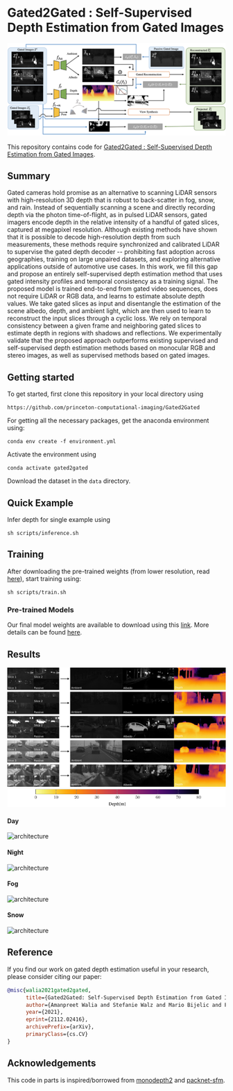 # Gated2Gated : Self-Supervised Depth Estimation from Gated Images

![architecture](assets/imgs/architecture.png)

This repository contains code for [Gated2Gated : Self-Supervised Depth Estimation from Gated Images](https://arxiv.org/pdf/2112.02416.pdf). 
<!--Dataset will also be published soon.-->

## Summary
Gated cameras hold promise as an alternative to scanning LiDAR sensors with high-resolution 3D depth that is robust to back-scatter in fog, snow, and rain. Instead of sequentially scanning a scene and directly recording depth via the photon time-of-flight, as in pulsed LiDAR sensors, gated imagers encode depth in the relative intensity of a handful of gated slices, captured at megapixel resolution. Although existing methods have shown that it is possible to decode high-resolution depth from such measurements, these methods require synchronized and calibrated LiDAR to supervise the gated depth decoder -- prohibiting fast adoption across geographies, training on large unpaired datasets, and exploring alternative applications outside of automotive use cases. In this work, we fill this gap and propose an entirely self-supervised depth estimation method that uses gated intensity profiles and temporal consistency as a training signal. The proposed model is trained end-to-end from gated video sequences, does not require LiDAR or RGB data, and learns to estimate absolute depth values. We take gated slices as input and disentangle the estimation of the scene albedo, depth, and ambient light, which are then used to learn to reconstruct the input slices through a cyclic loss. We rely on temporal consistency between a given frame and neighboring gated slices to estimate depth in regions with shadows and reflections. We experimentally validate that the proposed approach outperforms existing supervised and self-supervised depth estimation methods based on monocular RGB and stereo images, as well as supervised methods based on gated images.

## Getting started
To get started, first clone this repository in your local directory using 

```
https://github.com/princeton-computational-imaging/Gated2Gated
```
For getting all the necessary packages, get the anaconda environment using:
```
conda env create -f environment.yml
```
Activate the environment using
```
conda activate gated2gated
```
<!-- Download the dataset once the link is available in `data` directory. -->
Download the dataset in the `data` directory.

## Quick Example
Infer depth for single example using
```
sh scripts/inference.sh
```
## Training
After downloading the pre-trained weights (from lower resolution, read [here](weights/initialization/README.md)), start training using:

```
sh scripts/train.sh
```

<!-- ## Evaluation
For downloading the final weights, please refer to [here](weights/final/README.md).

**TBC** -->

<!-- ## Additional Material -->

### Pre-trained Models
Our final model weights are available to download using this [link](https://drive.google.com/drive/folders/1iQlPkX_sz8SV6lTJDgcNRQPPyOGfO7SX?usp=sharing). More details can be found [here](weights/final/README.md).

## Results

![architecture](assets/imgs/albedo_ambient_examples.png)
![architecture](assets/imgs/cbar.png)
#### Day
![architecture](assets/gifs/day.gif)

#### Night
![architecture](assets/gifs/night.gif)

#### Fog
![architecture](assets/gifs/fog.gif)

#### Snow
![architecture](assets/gifs/snow.gif)

## Reference
If you find our work on gated depth estimation useful in your research, please consider citing our paper:

```bib
@misc{walia2021gated2gated,
      title={Gated2Gated: Self-Supervised Depth Estimation from Gated Images}, 
      author={Amanpreet Walia and Stefanie Walz and Mario Bijelic and Fahim Mannan and Frank Julca-Aguilar and Michael Langer and Werner Ritter and Felix Heide},
      year={2021},
      eprint={2112.02416},
      archivePrefix={arXiv},
      primaryClass={cs.CV}
}
```

## Acknowledgements

This code in parts is inspired/borrowed from [monodepth2](https://github.com/nianticlabs/monodepth2) and [packnet-sfm](https://github.com/TRI-ML/packnet-sfm).

